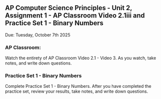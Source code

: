## AP Computer Science Principles - Unit 2, Assignment 1 - AP Classroom Video 2.1iii and Practice Set 1 - Binary Numbers
Due: Tuesday, October 7th 2025

### AP Classroom:

Watch the entirety of AP Classroom Video 2.1 - Video 3.  As you watch, take notes, and write down questions.

### Practice Set 1 - Binary Numbers

Complete Practice Set 1 - Binary Numbers.  After you have completed the practice set, review your results, take notes, and write down questions.
